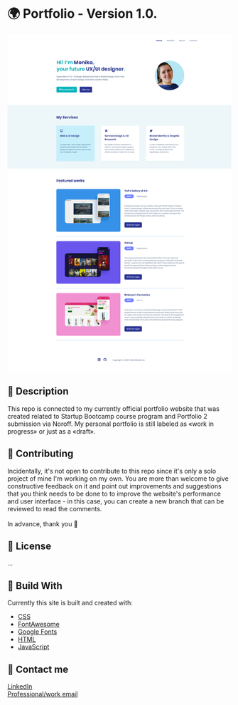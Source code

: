 # 🌍 Portfolio - Version 1.0. 
<img src="img/website.png" alt="GameHub website mockup.">

## 📜 Description
This repo is connected to my currently official portfolio website that was created related to Startup Bootcamp course program and Portfolio 2 submission via Noroff. My personal portfolio is still labeled as «work in progress» or just as a «draft».
## 🔗 Contributing
Incidentally, it's not open to contribute to this repo since it's only a solo project of mine I'm working on my own. You are more than welcome to give constructive feedback on it and point out improvements and suggestions that you think needs to be done to to improve the website's performance and user interface - in this case, you can create a new branch that can be reviewed to read the comments.    
<br>
In advance, thank you 💝 
## 🏅 License
... 
## 🔧 Build With
Currently this site is built and created with:
- [CSS](https://www.w3schools.com/css/)
- [FontAwesome](https://fontawesome.com/v5/search/)
- [Google Fonts](https://fonts.google.com/)
- [HTML](https://developer.mozilla.org/en-US/docs/Web/HTML)
- [JavaScript](https://www.javascript.com/)
## 🤙 Contact me
[LinkedIn](https://www.linkedin.com/in/monika-lie/)
<br>
[Professional/work email](mailto:monika.ml@outlook.com) 
<br><br>
